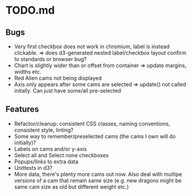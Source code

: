 # TODO.md

## Bugs
* Very first checkbox does not work in chromium, label is instead clickable.
    => does d3-generated nested label/checkbox layout confirm to standards or browser bug?
* Chart is slightly wider than or offset from container
    => update margins, widths etc.
* Red Alien cams not being displayed
* Axis only appears after some cams are selected
    => update() not called initally. Can just have some/all pre-selected

## Features
* Refactor/cleanup: consistent CSS classes, naming conventions, consistent style, linting?
* Some way to remember/preselected cams (the cams I own will do initially)?
* Labels on cams and/or y-axis
* Select all and Select none checkboxes
* Popups/links to extra data
* Unittests in d3?
* More data, there's plenty more cams out now.
  Also deal with multipe versions of a cam that remain same size (e.g. new dragons might be same cam size as old but different weight etc.)
